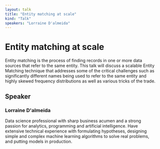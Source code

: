 ```yaml
---
layout: talk
title: "Entity matching at scale"
kind: "Talk"
speakers: "Lorraine D'almeida"
---
```


# Entity matching at scale

Entity matching is the process of finding records in one or more data sources that refer to the same entity. This talk will discuss a scalable Entity Matching technique that addresses some of the critical challenges such as significantly different names being used to refer to the same entity and highly skewed frequency distributions as well as various tricks of the trade.

## Speaker

### Lorraine D'almeida

Data science professional with sharp business acumen and a strong passion for analytics, programming and artificial intelligence. Have extensive technical experience with formulating hypotheses, designing simple and complex machine learning algorithms to solve real problems, and putting models in production.
